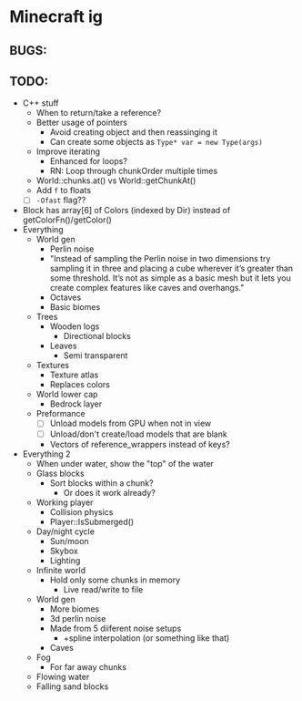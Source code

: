 # Minecraft ig

## BUGS:

## TODO:

- C++ stuff
	- When to return/take a reference?
	- Better usage of pointers
		- Avoid creating object and then reassinging it
		- Can create some objects as `Type* var = new Type(args)`
	- Improve iterating
		- Enhanced for loops?
		- RN: Loop through chunkOrder multiple times
	- World::chunks.at() vs World::getChunkAt()
	- Add `f` to floats
	- [ ] `-Ofast` flag??
- Block has array[6] of Colors (indexed by Dir) instead of getColorFn()/getColor()
- Everything
	- World gen
		- Perlin noise
		- "Instead of sampling the Perlin noise in two dimensions try sampling it in three and placing a cube wherever it’s greater than some threshold. It’s not as simple as a basic mesh but it lets you create complex features like caves and overhangs."
		- Octaves
		- Basic biomes
	- Trees
		- Wooden logs
			- Directional blocks
		- Leaves
			- Semi transparent
	- Textures
		- Texture atlas
		- Replaces colors
	- World lower cap
		- Bedrock layer
	- Preformance
		- [ ] Unload models from GPU when not in view
		- [ ] Unload/don't create/load models that are blank
		- Vectors of reference_wrappers instead of keys?
- Everything 2
    - When under water, show the "top" of the water
	- Glass blocks
		- Sort blocks within a chunk?
			- Or does it work already?
	- Working player
		- Collision physics
		- Player::IsSubmerged()
	- Day/night cycle
		- Sun/moon
		- Skybox
		- Lighting
	- Infinite world
		- Hold only some chunks in memory
			- Live read/write to file
	- World gen
		- More biomes
        - 3d perlin noise
        - Made from 5 diiferent noise setups
            - +spline interpolation (or something like that)
        - Caves
	- Fog
		- For far away chunks
	- Flowing water
	- Falling sand blocks